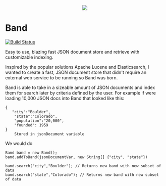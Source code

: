 <center><img src="https://i.imgur.com/Pu8z1QV.png"></center>

# Band
[![Build Status](https://travis-ci.org/temannin/Band.svg?branch=master)](https://travis-ci.org/temannin/Band)

Easy to use, blazing fast JSON document store and retrieve with customizable indexing.

Inspired by the popular solutions Apache Lucene and Elasticsearch, I wanted to create a fast, JSON document store that didn't require an external web service to be running so Band was born. 

Band is able to take in a sizeable amount of JSON documents and index them for search later by criteria defined by the user. For example if were loading 10,000 JSON docs into Band that looked like this:

~~~~
{
   "city":"Boulder",
    "state":"Colorado",
    "population":"20,000",
    "founded": 1959
}
    Stored in jsonDocument variable
~~~~

We would do 

~~~~
Band band = new Band();
band.addToBand(jsonDocumentVar, new String[] {"city", "state"})

band.search("city","Boulder"); // Returns new band with new subset of data
band.search("state","Colorado"); // Returns new band with new subset of data


~~~~



